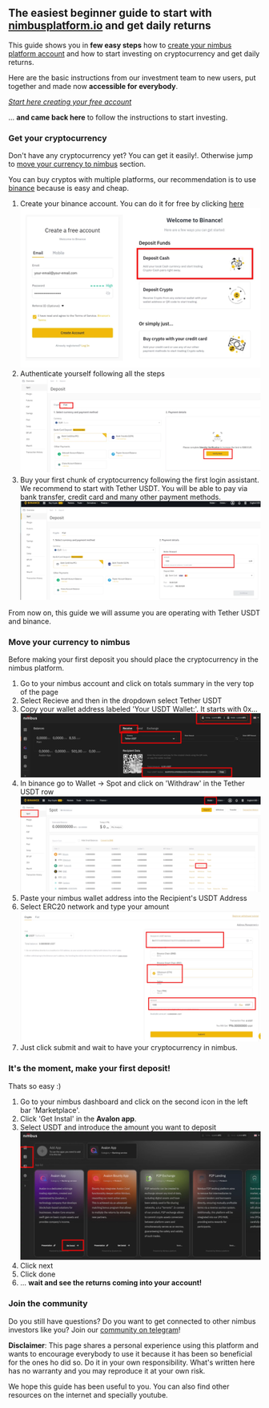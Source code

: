 ## **The easiest beginner guide to start with  [nimbusplatform.io](https://app.nimbusplatform.io/ref/5V5T0) and get daily returns**
This guide shows you in **few easy steps** how to [create your nimbus platform account](https://app.nimbusplatform.io/ref/5V5T0) and how to start investing on cryptocurrency and get daily returns.

Here are the basic instructions from our investment team to new users, put together and made now **accessible for everybody**.

<em><a href="https://app.nimbusplatform.io/ref/5V5T0" target="_blank">Start here creating your free account</a></em>

... **and came back here** to follow the instructions to start investing.

### Get your cryptocurrency

Don't have any cryptocurrency yet? You can get it easily!. Otherwise jump to <a href="#move-your-currency-to-nimbus">move your currency to nimbus</a> section.

You can buy cryptos with multiple platforms, our recommendation is to use [binance](https://binance.com) because is easy and cheap.

1. Create your binance account. You can do it for free by clicking [here](https://accounts.binance.com/register)
![Login binance](assets/img/1_11.webp)
2. Authenticate yourself following all the steps
![Authenticate at binance](assets/img/1_3.webp)
3. Buy your first chunk of cryptocurrency following the first login assistant. We recommend to start with Tether USDT. You will be able to pay via bank transfer, credit card and many other payment methods.
![Buy cryptocurrency with binance](assets/img/1_4.webp)

From now on, this guide we will assume you are operating with Tether USDT and binance.

### Move your currency to nimbus 

Before making your first deposit you should place the cryptocurrency in the nimbus platform.

1. Go to your nimbus account and click on totals summary in the very top of the page
2. Select Recieve and then in the dropdown select Tether USDT
3. Copy your wallet address labeled 'Your USDT Wallet:'. It starts with 0x...
![Get your cryptocurrency walled id in nimbus platform](assets/img/2_1.webp)
4. In binance go to Wallet -> Spot and click on 'Withdraw' in the Tether USDT row
![Withdraw your cryptocurrency from binance to nimbus platform](assets/img/2_4.webp)
5. Paste your nimbus wallet address into the Recipient's USDT Address
6. Select ERC20 network and type your amount
![Withdraw your cryptocurrency from binance to nimbus platform](assets/img/2_6.webp)
7. Just click submit and wait to have your cryptocurrency in nimbus.

### It's the moment, make your first deposit!

Thats so easy :)
1. Go to your nimbus dashboard and click on the second icon in the left bar 'Marketplace'.
2. Click 'Get Instal' in the **Avalon app**.
3. Select USDT and introduce the amount you want to deposit
![Make your nimbus platform deposit with Avalon app](assets/img/3_1.webp)
4. Click next
5. Click done
6. ... **wait and see the returns coming into your account!**

### Join the community
Do you still have questions? Do you want to get connected to other nimbus investors like you? Join our [community on telegram](https://t.me/nimbusnewbies)!

**Disclaimer**: This page shares a personal experience using this platform and wants to encourage everybody to use it because it has been so beneficial for the ones ho did so. Do it in your own responsibility. What's written here has no warranty and you may reproduce it at your own risk.

We hope this guide has been useful to you. You can also find other resources on the internet and specially youtube.

